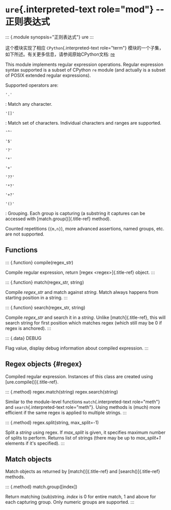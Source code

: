 `ure`{.interpreted-text role="mod"} \-- 正则表达式
==================================================

::: {.module synopsis="正则表达式"}
ure
:::

这个模块实现了相应 `CPython`{.interpreted-text role="term"}
模块的一个子集，如下所述。有关更多信息，请参阅原始CPython文档:
[re](https://docs.python.org/3.5/library/re.html#module-re)

This module implements regular expression operations. Regular expression
syntax supported is a subset of CPython `re` module (and actually is a
subset of POSIX extended regular expressions).

Supported operators are:

`'.'`

:   Match any character.

`'[]'`

:   Match set of characters. Individual characters and ranges are
    supported.

`'^'`

`'$'`

`'?'`

`'*'`

`'+'`

`'??'`

`'*?'`

`'+?'`

`'()'`

:   Grouping. Each group is capturing (a substring it captures can be
    accessed with [match.group()]{.title-ref} method).

Counted repetitions (`{m,n}`), more advanced assertions, named groups,
etc. are not supported.

Functions
---------

::: {.function}
compile(regex\_str)

Compile regular expression, return [regex \<regex\>]{.title-ref} object.
:::

::: {.function}
match(regex\_str, string)

Compile *regex\_str* and match against *string*. Match always happens
from starting position in a string.
:::

::: {.function}
search(regex\_str, string)

Compile *regex\_str* and search it in a *string*. Unlike
[match]{.title-ref}, this will search string for first position which
matches regex (which still may be 0 if regex is anchored).
:::

::: {.data}
DEBUG

Flag value, display debug information about compiled expression.
:::

Regex objects {#regex}
-------------

Compiled regular expression. Instances of this class are created using
[ure.compile()]{.title-ref}.

::: {.method}
regex.match(string) regex.search(string)

Similar to the module-level functions `match`{.interpreted-text
role="meth"} and `search`{.interpreted-text role="meth"}. Using methods
is (much) more efficient if the same regex is applied to multiple
strings.
:::

::: {.method}
regex.split(string, max\_split=-1)

Split a *string* using regex. If *max\_split* is given, it specifies
maximum number of splits to perform. Returns list of strings (there may
be up to *max\_split+1* elements if it\'s specified).
:::

Match objects
-------------

Match objects as returned by [match()]{.title-ref} and
[search()]{.title-ref} methods.

::: {.method}
match.group(\[index\])

Return matching (sub)string. *index* is 0 for entire match, 1 and above
for each capturing group. Only numeric groups are supported.
:::
